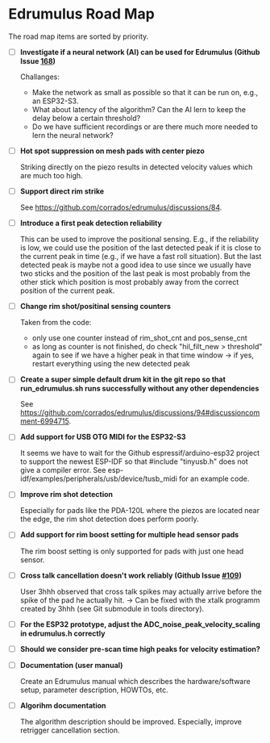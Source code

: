 # Edrumulus Road Map

The road map items are sorted by priority.

- [ ] **Investigate if a neural network (AI) can be used for Edrumulus (Github Issue [168](https://github.com/corrados/edrumulus/issues/168))**

  Challanges:
  - Make the network as small as possible so that it can be run on, e.g., an ESP32-S3.
  - What about latency of the algorithm? Can the AI lern to keep the delay below a certain threshold?
  - Do we have sufficient recordings or are there much more needed to lern the neural network?

- [ ] **Hot spot suppression on mesh pads with center piezo**

  Striking directly on the piezo results in detected velocity values which are much too high.

- [ ] **Support direct rim strike**

  See https://github.com/corrados/edrumulus/discussions/84.

- [ ] **Introduce a first peak detection reliability**

  This can be used to improve the positional sensing. E.g., if the reliability is low, we could
  use the position of the last detected peak if it is close to the current peak in time (e.g., if
  we have a fast roll situation). But the last detected peak is maybe not a good idea to use since
  we usually have two sticks and the position of the last peak is most probably from the other
  stick which position is most probably away from the correct position of the current peak.

- [ ] **Change rim shot/positinal sensing counters**

  Taken from the code:
    - only use one counter instead of rim_shot_cnt and pos_sense_cnt
    - as long as counter is not finished, do check "hil_filt_new > threshold" again to see if we have a higher peak in that
      time window -> if yes, restart everything using the new detected peak

- [ ] **Create a super simple default drum kit in the git repo so that run_edrumulus.sh runs successfully without any other dependencies**

  See https://github.com/corrados/edrumulus/discussions/94#discussioncomment-6994715.

- [ ] **Add support for USB OTG MIDI for the ESP32-S3**

  It seems we have to wait for the Github espressif/arduino-esp32 project to support the newest ESP-IDF
  so that #include "tinyusb.h" does not give a compiler error. See esp-idf/examples/peripherals/usb/device/tusb_midi
  for an example code.

- [ ] **Improve rim shot detection**

  Especially for pads like the PDA-120L where the piezos are located near the edge, the rim shot detection does perform poorly.

- [ ] **Add support for rim boost setting for multiple head sensor pads**

  The rim boost setting is only supported for pads with just one head sensor.

- [ ] **Cross talk cancellation doesn't work reliably (Github Issue [#109](https://github.com/corrados/edrumulus/issues/109))**

  User 3hhh observed that cross talk spikes may actually arrive before the spike of the pad he actually hit.
  -> Can be fixed with the xtalk programm created by 3hhh (see Git submodule in tools directory).

- [ ] **For the ESP32 prototype, adjust the ADC_noise_peak_velocity_scaling in edrumulus.h correctly**

- [ ] **Should we consider pre-scan time high peaks for velocity estimation?**

- [ ] **Documentation (user manual)**

  Create an Edrumulus manual which describes the hardware/software setup, parameter description, HOWTOs, etc.

- [ ] **Algorihm documentation**

  The algorithm description should be improved. Especially, improve retrigger cancellation section.


